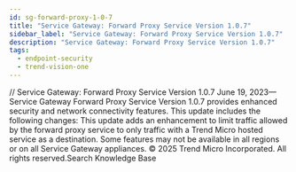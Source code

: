 ```yaml
---
id: sg-forward-proxy-1-0-7
title: "Service Gateway: Forward Proxy Service Version 1.0.7"
sidebar_label: "Service Gateway: Forward Proxy Service Version 1.0.7"
description: "Service Gateway: Forward Proxy Service Version 1.0.7"
tags:
  - endpoint-security
  - trend-vision-one
---
```


/*<![CDATA[*/ $('#title').html($('meta[name=map-description]').attr('content')); /*]]>*/ Service Gateway: Forward Proxy Service Version 1.0.7 June 19, 2023—Service Gateway Forward Proxy Service Version 1.0.7 provides enhanced security and network connectivity features. This update includes the following changes: This update adds an enhancement to limit traffic allowed by the forward proxy service to only traffic with a Trend Micro hosted service as a destination. Some features may not be available in all regions or on all Service Gateway appliances. © 2025 Trend Micro Incorporated. All rights reserved.Search Knowledge Base